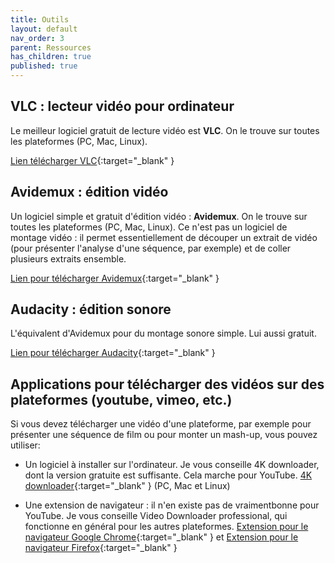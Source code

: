 ```yaml
---
title: Outils
layout: default
nav_order: 3
parent: Ressources
has_children: true
published: true
---
```

## VLC : lecteur vidéo pour ordinateur
Le meilleur logiciel gratuit de lecture vidéo est **VLC**. On le trouve sur toutes les plateformes (PC, Mac, Linux).

[Lien télécharger VLC](https://www.videolan.org/vlc/index.fr.html){:target="_blank" }

## Avidemux : édition vidéo
Un logiciel simple et gratuit d'édition vidéo : **Avidemux**. On le trouve sur toutes les plateformes (PC, Mac, Linux). Ce n'est pas un logiciel de montage vidéo : il permet essentiellement de découper un extrait de vidéo (pour présenter l'analyse d'une séquence, par exemple) et de coller plusieurs extraits ensemble.

[Lien pour télécharger Avidemux](http://avidemux.sourceforge.net/){:target="_blank" }

## Audacity : édition sonore
L'équivalent d'Avidemux pour du montage sonore simple. Lui aussi gratuit.

[Lien pour télécharger Audacity](https://www.audacityteam.org/){:target="_blank" }

## Applications pour télécharger des vidéos sur des plateformes (youtube, vimeo, etc.)
Si vous devez télécharger une vidéo d'une plateforme, par exemple pour présenter une séquence de film ou pour monter un mash-up, vous pouvez utiliser:

- Un logiciel à installer sur l'ordinateur. Je vous conseille 4K downloader, dont la version gratuite est suffisante. Cela marche pour YouTube. [4K downloader](https://www.4kdownload.com/fr/downloads){:target="_blank" } (PC, Mac et Linux)

- Une extension de navigateur : il n'en existe pas de vraimentbonne pour YouTube. Je vous conseille Video Downloader professional, qui fonctionne en général pour les autres plateformes. [Extension pour le navigateur Google Chrome](https://chrome.google.com/webstore/detail/video-downloader-professi/elicpjhcidhpjomhibiffojpinpmmpil?hl=fr){:target="_blank" } et [Extension pour le navigateur Firefox](https://addons.mozilla.org/fr/firefox/addon/video-downloader-profession/){:target="_blank" }